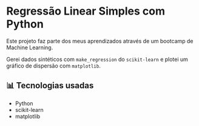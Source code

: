 # Regressão Linear Simples com Python

Este projeto faz parte dos meus aprendizados através de um bootcamp de Machine Learning.

Gerei dados sintéticos com `make_regression` do `scikit-learn` e plotei um gráfico de dispersão com `matplotlib`.

## 📊 Tecnologias usadas

- Python
- scikit-learn
- matplotlib
